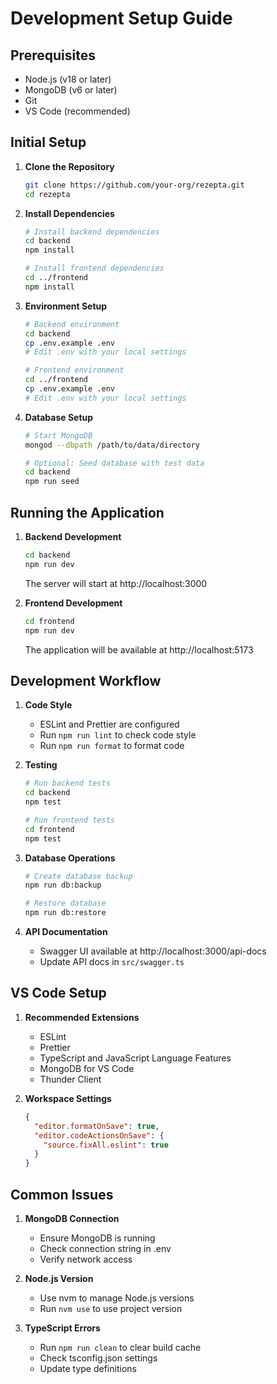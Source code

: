 # Development Setup Guide

## Prerequisites

- Node.js (v18 or later)
- MongoDB (v6 or later)
- Git
- VS Code (recommended)

## Initial Setup

1. **Clone the Repository**
   ```bash
   git clone https://github.com/your-org/rezepta.git
   cd rezepta
   ```

2. **Install Dependencies**
   ```bash
   # Install backend dependencies
   cd backend
   npm install

   # Install frontend dependencies
   cd ../frontend
   npm install
   ```

3. **Environment Setup**
   ```bash
   # Backend environment
   cd backend
   cp .env.example .env
   # Edit .env with your local settings

   # Frontend environment
   cd ../frontend
   cp .env.example .env
   # Edit .env with your local settings
   ```

4. **Database Setup**
   ```bash
   # Start MongoDB
   mongod --dbpath /path/to/data/directory

   # Optional: Seed database with test data
   cd backend
   npm run seed
   ```

## Running the Application

1. **Backend Development**
   ```bash
   cd backend
   npm run dev
   ```
   The server will start at http://localhost:3000

2. **Frontend Development**
   ```bash
   cd frontend
   npm run dev
   ```
   The application will be available at http://localhost:5173

## Development Workflow

1. **Code Style**
   - ESLint and Prettier are configured
   - Run `npm run lint` to check code style
   - Run `npm run format` to format code

2. **Testing**
   ```bash
   # Run backend tests
   cd backend
   npm test

   # Run frontend tests
   cd frontend
   npm test
   ```

3. **Database Operations**
   ```bash
   # Create database backup
   npm run db:backup

   # Restore database
   npm run db:restore
   ```

4. **API Documentation**
   - Swagger UI available at http://localhost:3000/api-docs
   - Update API docs in `src/swagger.ts`

## VS Code Setup

1. **Recommended Extensions**
   - ESLint
   - Prettier
   - TypeScript and JavaScript Language Features
   - MongoDB for VS Code
   - Thunder Client

2. **Workspace Settings**
   ```json
   {
     "editor.formatOnSave": true,
     "editor.codeActionsOnSave": {
       "source.fixAll.eslint": true
     }
   }
   ```

## Common Issues

1. **MongoDB Connection**
   - Ensure MongoDB is running
   - Check connection string in .env
   - Verify network access

2. **Node.js Version**
   - Use nvm to manage Node.js versions
   - Run `nvm use` to use project version

3. **TypeScript Errors**
   - Run `npm run clean` to clear build cache
   - Check tsconfig.json settings
   - Update type definitions 